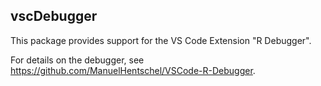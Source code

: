 ## vscDebugger

This package provides support for the VS Code Extension \"R Debugger\".

For details on the debugger, see https://github.com/ManuelHentschel/VSCode-R-Debugger.
